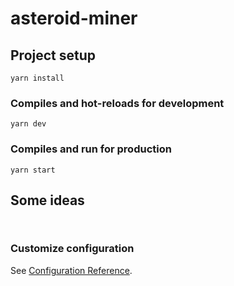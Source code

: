 # asteroid-miner

## Project setup
```
yarn install
```

### Compiles and hot-reloads for development
```
yarn dev
```

### Compiles and run for production
```
yarn start
```

## Some ideas
```


```


### Customize configuration
See [Configuration Reference](https://cli.vuejs.org/config/).
